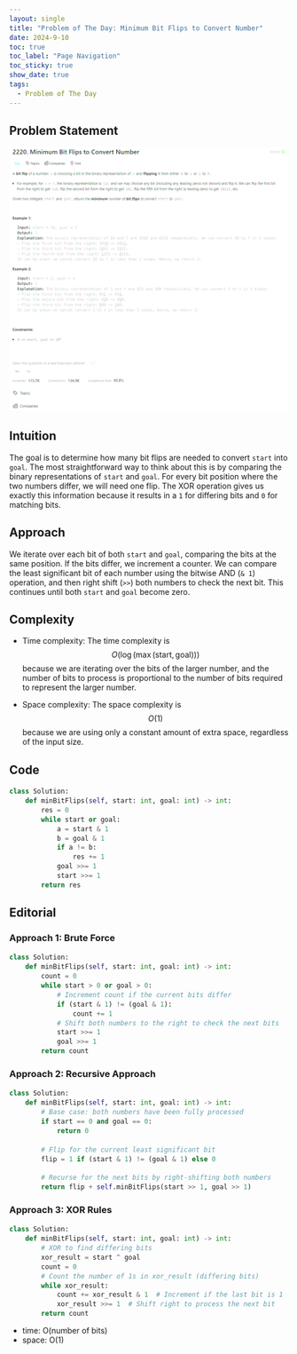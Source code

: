 ```yaml
---
layout: single
title: "Problem of The Day: Minimum Bit Flips to Convert Number"
date: 2024-9-10
toc: true
toc_label: "Page Navigation"
toc_sticky: true
show_date: true
tags:
  - Problem of The Day
---
```


## Problem Statement

![problem](/assets/images/2024-09-10_19-03-45-problem-2220.png)

## Intuition

The goal is to determine how many bit flips are needed to convert `start` into `goal`. The most straightforward way to think about this is by comparing the binary representations of `start` and `goal`. For every bit position where the two numbers differ, we will need one flip. The XOR operation gives us exactly this information because it results in a `1` for differing bits and `0` for matching bits.

## Approach

We iterate over each bit of both `start` and `goal`, comparing the bits at the same position. If the bits differ, we increment a counter. We can compare the least significant bit of each number using the bitwise AND (`& 1`) operation, and then right shift (`>>`) both numbers to check the next bit. This continues until both `start` and `goal` become zero.

## Complexity

- Time complexity:
  The time complexity is $$O(\log(\max(\text{start}, \text{goal})))$$ because we are iterating over the bits of the larger number, and the number of bits to process is proportional to the number of bits required to represent the larger number.

- Space complexity:
  The space complexity is $$O(1)$$ because we are using only a constant amount of extra space, regardless of the input size.

## Code

```python
class Solution:
    def minBitFlips(self, start: int, goal: int) -> int:
        res = 0
        while start or goal:
            a = start & 1
            b = goal & 1
            if a != b:
                res += 1
            goal >>= 1
            start >>= 1
        return res
```

## Editorial

### Approach 1: Brute Force

```python
class Solution:
    def minBitFlips(self, start: int, goal: int) -> int:
        count = 0
        while start > 0 or goal > 0:
            # Increment count if the current bits differ
            if (start & 1) != (goal & 1):
                count += 1
            # Shift both numbers to the right to check the next bits
            start >>= 1
            goal >>= 1
        return count
```

### Approach 2: Recursive Approach

```python
class Solution:
    def minBitFlips(self, start: int, goal: int) -> int:
        # Base case: both numbers have been fully processed
        if start == 0 and goal == 0:
            return 0

        # Flip for the current least significant bit
        flip = 1 if (start & 1) != (goal & 1) else 0

        # Recurse for the next bits by right-shifting both numbers
        return flip + self.minBitFlips(start >> 1, goal >> 1)
```

### Approach 3: XOR Rules

```python
class Solution:
    def minBitFlips(self, start: int, goal: int) -> int:
        # XOR to find differing bits
        xor_result = start ^ goal
        count = 0
        # Count the number of 1s in xor_result (differing bits)
        while xor_result:
            count += xor_result & 1  # Increment if the last bit is 1
            xor_result >>= 1  # Shift right to process the next bit
        return count
```

- time: O(number of bits)
- space: O(1)
